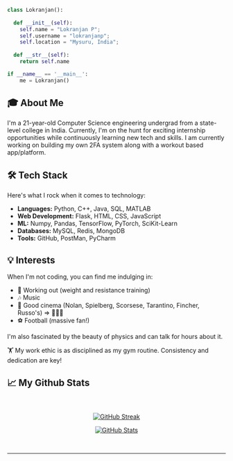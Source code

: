                 
```python
class Lokranjan():
    
  def __init__(self):
    self.name = "Lokranjan P";
    self.username = "lokranjanp";
    self.location = "Mysuru, India";
  
  def __str__(self):
    return self.name

if __name__ == '__main__':
    me = Lokranjan()
```

## 🎓 About Me

I'm a 21-year-old Computer Science engineering undergrad from a state-level college in India. Currently, I'm on the hunt for exciting internship opportunities while continuously learning new tech and skills. I am currently working on building my own 2FA system along with a workout based app/platform.


## 🛠️ Tech Stack

Here's what I rock when it comes to technology:

- **Languages:** Python, C++, Java, SQL, MATLAB
- **Web Development:** Flask, HTML, CSS, JavaScript
- **ML:** Numpy, Pandas, TensorFlow, PyTorch, SciKit-Learn
- **Databases:** MySQL, Redis, MongoDB
- **Tools:** GitHub, PostMan, PyCharm

## 💡 Interests

When I'm not coding, you can find me indulging in:

- 💪 Working out (weight and resistance training)
- 🎶 Music
- 🎥 Good cinema (Nolan, Spielberg, Scorsese, Tarantino, Fincher, Russo's) => 😮‍💨🗿
- ⚽ Football (massive fan!)

I'm also fascinated by the beauty of physics and can talk for hours about it. 

🏋️ My work ethic is as disciplined as my gym routine. Consistency and dedication are key!

## 📈 My Github Stats
<br/>
<p align="center">
  <a href="https://git.io/streak-stats"><img src="https://github-readme-streak-stats.herokuapp.com?user=lokranjanp&theme=dark&border_radius=5.6&date_format=M%20j%5B%2C%20Y%5D&background=45%2C000000%2C000000" alt="GitHub Streak" /></a>
</p>
<p align="center">
  <a href="https://git.io/streak-stats"><img src="https://github-readme-stats.vercel.app/api?username=lokranjanp&theme=vue-dark&show_icons=true&hide_border=true&count_private=true" alt="GitHub Stats" /></a>
</p>

<br>

<hr>
<Br>
